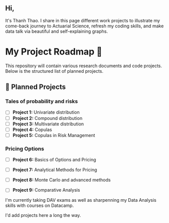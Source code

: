 ## Hi,

It's Thanh Thao. I share in this page different work projects to illustrate my come-back journey to Actuarial Science, refresh my coding skills, and make data talk via beautiful and self-explaining graphs.

# My Project Roadmap 🚀

This repository will contain various research documents and code projects. Below is the structured list of planned projects.

## 📂 Planned Projects
###  **Tales of probability and risks**
  - [ ] **Project 1:** Univariate distribution
  - [ ] **Project 2:** Compound distribution
  - [ ] **Project 3:** Multivariate distribution
  - [ ] **Project 4:** Copulas
  - [ ] **Project 5:** Copulas in Risk Management
### **Pricing Options**
  - [ ] **Project 6:** Basics of Options and Pricing
  - [ ] **Project 7:** Analytical Methods for Pricing
  - [ ] **Project 8:** Monte Carlo and advanced methods
  - [ ] **Project 9:** Comparative Analysis


I'm currently taking DAV exams as well as sharpenning my Data Analysis skills with courses on Datacamp. 

I'd add projects here a long the way.




<!--
**thaopham29/thaopham29** is a ✨ _special_ ✨ repository because its `README.md` (this file) appears on your GitHub profile.

Here are some ideas to get you started:

- 🔭 I’m currently working on ...
- 🌱 I’m currently learning ...
- 👯 I’m looking to collaborate on ...
- 🤔 I’m looking for help with ...
- 💬 Ask me about ...
- 📫 How to reach me: ...
- 😄 Pronouns: ...
- ⚡ Fun fact: ...
-->
